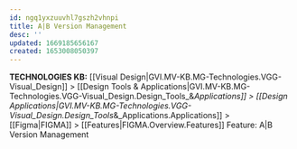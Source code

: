 ```yaml
---
id: ngq1yxzuuvhl7gszh2vhnpi
title: A|B Version Management
desc: ''
updated: 1669185656167
created: 1653008050397
---
```

<span class="BreadCrumbTrail Smallest">**TECHNOLOGIES KB:** [[Visual Design|GVI.MV-KB.MG-Technologies.VGG-Visual_Design]] > [[Design Tools & Applications|GVI.MV-KB.MG-Technologies.VGG-Visual_Design.Design_Tools_&_Applications]] > [[Design Applications|GVI.MV-KB.MG-Technologies.VGG-Visual_Design.Design_Tools_&_Applications.Applications]] > [[Figma|FIGMA]] > [[Features|FIGMA.Overview.Features]]</span>
<span class="TitleLine">
<span class="TitlePreface">Feature:</span>
<span class="Title Smaller">A|B Version Management</span>
</span><div class="Divider"></div>
<!-- ----------------------------------------------------------------------- -->
 